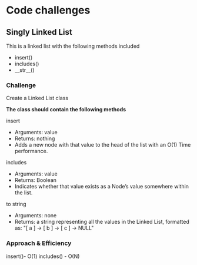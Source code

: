 # Code challenges

## Singly Linked List

This is a linked list with the following methods included

- insert()
- includes()
- \_\_str__()

### Challenge

Create a Linked List class

**The class should contain the following methods**

insert

- Arguments: value
- Returns: nothing
- Adds a new node with that value to the head of the list with an O(1) Time performance.

includes

- Arguments: value
- Returns: Boolean
- Indicates whether that value exists as a Node’s value somewhere within the list.

to string

- Arguments: none
- Returns: a string representing all the values in the Linked List, formatted as:
"[ a ] -> [ b ] -> [ c ] -> NULL"

### Approach & Efficiency

insert()- O(1)
includes() - O(N)
